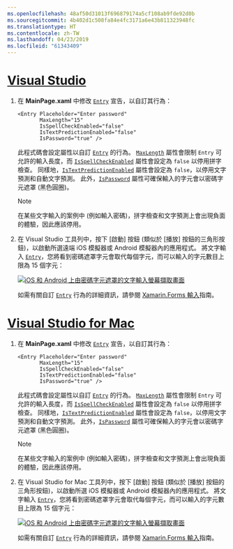 ```yaml
---
ms.openlocfilehash: 48af50d31013f696879174a5cf108ab9fde92d0b
ms.sourcegitcommit: 4b402d1c508fa84e4fc3171a6e43b811323948fc
ms.translationtype: HT
ms.contentlocale: zh-TW
ms.lasthandoff: 04/23/2019
ms.locfileid: "61343409"
---
```

# <a name="visual-studiotabvswin"></a>[Visual Studio](#tab/vswin)

1. 在 **MainPage.xaml** 中修改 [`Entry`](xref:Xamarin.Forms.Entry) 宣告，以自訂其行為：

    ```xaml
    <Entry Placeholder="Enter password"
           MaxLength="15"
           IsSpellCheckEnabled="false"
           IsTextPredictionEnabled="false"
           IsPassword="true" />
    ```

    此程式碼會設定屬性以自訂 [`Entry`](xref:Xamarin.Forms.Entry) 的行為。 [`MaxLength`](xref:Xamarin.Forms.InputView.MaxLength) 屬性會限制 `Entry` 可允許的輸入長度，而 [`IsSpellCheckEnabled`](xref:Xamarin.Forms.InputView.IsSpellCheckEnabled) 屬性會設定為 `false` 以停用拼字檢查。 同樣地，[`IsTextPredictionEnabled`](xref:Xamarin.Forms.Entry.IsTextPredictionEnabled) 屬性會設定為 `false`，以停用文字預測和自動文字預測。 此外，[`IsPassword`](xref:Xamarin.Forms.Entry.IsPassword) 屬性可確保輸入的字元會以密碼字元遮罩 (黑色圓圈)。

    > [!NOTE]
    > 在某些文字輸入的案例中 (例如輸入密碼)，拼字檢查和文字預測上會出現負面的體驗，因此應該停用。

1. 在 Visual Studio 工具列中，按下 [啟動] 按鈕 (類似於 [播放] 按鈕的三角形按鈕)，以啟動所選遠端 iOS 模擬器或 Android 模擬器內的應用程式。 將文字輸入 [`Entry`](xref:Xamarin.Forms.Entry)，您將看到密碼遮罩字元會取代每個字元，而可以輸入的字元數目上限為 15 個字元：

    [![iOS 和 Android 上由密碼字元遮罩的文字輸入螢幕擷取畫面](../images/customize-behavior.png "以密碼字元遮罩的輸入")](../images/customize-behavior-large.png#lightbox "以密碼字元遮罩的輸入")

    如需有關自訂 [`Entry`](xref:Xamarin.Forms.Entry) 行為的詳細資訊，請參閱 [Xamarin.Forms 輸入](~/xamarin-forms/user-interface/text/entry.md)指南。

# <a name="visual-studio-for-mactabvsmac"></a>[Visual Studio for Mac](#tab/vsmac)

1. 在 **MainPage.xaml** 中修改 [`Entry`](xref:Xamarin.Forms.Entry) 宣告，以自訂其行為：

    ```xaml
    <Entry Placeholder="Enter password"
           MaxLength="15"
           IsSpellCheckEnabled="false"
           IsTextPredictionEnabled="false"
           IsPassword="true" />
    ```

    此程式碼會設定屬性以自訂 [`Entry`](xref:Xamarin.Forms.Entry) 的行為。 [`MaxLength`](xref:Xamarin.Forms.InputView.MaxLength) 屬性會限制 `Entry` 可允許的輸入長度，而 [`IsSpellCheckEnabled`](xref:Xamarin.Forms.InputView.IsSpellCheckEnabled) 屬性會設定為 `false` 以停用拼字檢查。 同樣地，[`IsTextPredictionEnabled`](xref:Xamarin.Forms.Entry.IsTextPredictionEnabled) 屬性會設定為 `false`，以停用文字預測和自動文字預測。 此外，[`IsPassword`](xref:Xamarin.Forms.Entry.IsPassword) 屬性可確保輸入的字元會以密碼字元遮罩 (黑色圓圈)。

    > [!NOTE]
    > 在某些文字輸入的案例中 (例如輸入密碼)，拼字檢查和文字預測上會出現負面的體驗，因此應該停用。

1. 在 Visual Studio for Mac 工具列中，按下 [啟動] 按鈕 (類似於 [播放] 按鈕的三角形按鈕)，以啟動所選 iOS 模擬器或 Android 模擬器內的應用程式。 將文字輸入 [`Entry`](xref:Xamarin.Forms.Entry)，您將看到密碼遮罩字元會取代每個字元，而可以輸入的字元數目上限為 15 個字元：

    [![iOS 和 Android 上由密碼字元遮罩的文字輸入螢幕擷取畫面](../images/customize-behavior.png "以密碼字元遮罩的輸入")](../images/customize-behavior-large.png#lightbox "以密碼字元遮罩的輸入")

    如需有關自訂 [`Entry`](xref:Xamarin.Forms.Entry) 行為的詳細資訊，請參閱 [Xamarin.Forms 輸入](~/xamarin-forms/user-interface/text/entry.md)指南。
